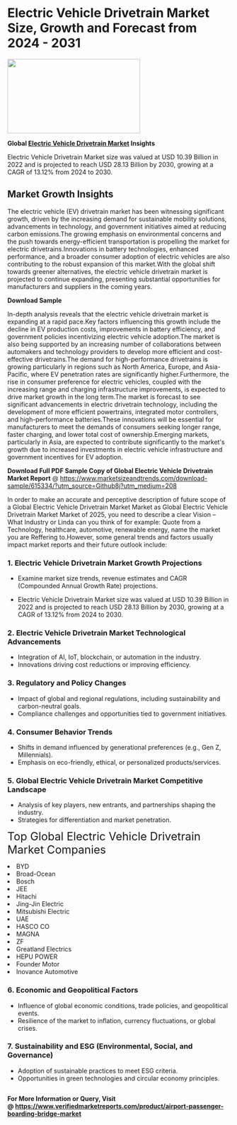 <H1>Electric Vehicle Drivetrain Market Size, Growth and Forecast from 2024 - 2031</H1><img class="aligncenter size-medium wp-image-584254" src="https://thirdeyenews.in/wp-content/uploads/2024/09/Global-Market-Research-300x168.jpeg" alt="" width="300" height="168" /><p><strong>Global&nbsp;<a href="https://www.marketsizeandtrends.com/download-sample/615334/?utm_source=Github8j?utm_medium=208">Electric Vehicle Drivetrain Market</a> Insights</strong></p><p>Electric Vehicle Drivetrain Market size was valued at USD 10.39 Billion in 2022 and is projected to reach USD 28.13 Billion by 2030, growing at a CAGR of 13.12% from 2024 to 2030.</p><p><h2>Market Growth Insights</h2> <p>The electric vehicle (EV) drivetrain market has been witnessing significant growth, driven by the increasing demand for sustainable mobility solutions, advancements in technology, and government initiatives aimed at reducing carbon emissions.The growing emphasis on environmental concerns and the push towards energy-efficient transportation is propelling the market for electric drivetrains.Innovations in battery technologies, enhanced performance, and a broader consumer adoption of electric vehicles are also contributing to the robust expansion of this market.With the global shift towards greener alternatives, the electric vehicle drivetrain market is projected to continue expanding, presenting substantial opportunities for manufacturers and suppliers in the coming years.</p> <p><strong>Download Sample</strong></p> <p>In-depth analysis reveals that the electric vehicle drivetrain market is expanding at a rapid pace.Key factors influencing this growth include the decline in EV production costs, improvements in battery efficiency, and government policies incentivizing electric vehicle adoption.The market is also being supported by an increasing number of collaborations between automakers and technology providers to develop more efficient and cost-effective drivetrains.The demand for high-performance drivetrains is growing particularly in regions such as North America, Europe, and Asia-Pacific, where EV penetration rates are significantly higher.Furthermore, the rise in consumer preference for electric vehicles, coupled with the increasing range and charging infrastructure improvements, is expected to drive market growth in the long term.The market is forecast to see significant advancements in electric drivetrain technology, including the development of more efficient powertrains, integrated motor controllers, and high-performance batteries.These innovations will be essential for manufacturers to meet the demands of consumers seeking longer range, faster charging, and lower total cost of ownership.Emerging markets, particularly in Asia, are expected to contribute significantly to the market's growth due to increased investments in electric vehicle infrastructure and government incentives for EV adoption.<p><span class=""><strong>Download Full PDF Sample Copy of Global Electric Vehicle Drivetrain Market Report</strong> @ <a href="https://www.marketsizeandtrends.com/download-sample/615334/?utm_source=Github8j?utm_medium=208" target="_blank">https://www.marketsizeandtrends.com/download-sample/615334/?utm_source=Github8j?utm_medium=208</a></span></p><p>In order to make an accurate and perceptive description of future scope of a Global&nbsp;Electric Vehicle Drivetrain Market Market as Global&nbsp;Electric Vehicle Drivetrain Market Market of 2025, you need to describe a clear Vision &ndash; What Industry or Linda can you think of for example: Quote from a Technology, healthcare, automotive, renewable energy, name the market you are Reffering to.However, some general trends and factors usually impact market reports and their future outlook include:</p><h3>1.&nbsp;<strong>Electric Vehicle Drivetrain Market Growth Projections</strong></h3><ul><li>Examine market size trends, revenue estimates and CAGR (Compounded Annual Growth Rate) projections.</li><li><p>Electric Vehicle Drivetrain Market size was valued at USD 10.39 Billion in 2022 and is projected to reach USD 28.13 Billion by 2030, growing at a CAGR of 13.12% from 2024 to 2030.</p></li></ul><h3>2.&nbsp;<strong>Electric Vehicle Drivetrain Market Technological Advancements</strong></h3><ul><li>Integration of AI, IoT, blockchain, or automation in the industry.</li><li>Innovations driving cost reductions or improving efficiency.</li></ul><h3>3.&nbsp;<strong>Regulatory and Policy Changes</strong></h3><ul><li>Impact of global and regional regulations, including sustainability and carbon-neutral goals.</li><li>Compliance challenges and opportunities tied to government initiatives.</li></ul><h3>4.&nbsp;<strong>Consumer Behavior Trends</strong></h3><ul><li>Shifts in demand influenced by generational preferences (e.g., Gen Z, Millennials).</li><li>Emphasis on eco-friendly, ethical, or personalized products/services.</li></ul><h3>5.&nbsp;<strong>Global Electric Vehicle Drivetrain Market Competitive Landscape</strong></h3><ul><li>Analysis of key players, new entrants, and partnerships shaping the industry.</li><li>Strategies for differentiation and market penetration.</li></ul><p data-pm-slice="1 1 []"><span style="color: inherit; font-family: inherit; font-size: 25px;">Top Global Electric Vehicle Drivetrain Market Companies</span></p><div class="" data-test-id=""><p><li>BYD</li><li> Broad-Ocean</li><li> Bosch</li><li> JEE</li><li> Hitachi</li><li> Jing-Jin Electric</li><li> Mitsubishi Electric</li><li> UAE</li><li> HASCO CO</li><li> MAGNA</li><li> ZF</li><li> Greatland Electrics</li><li> HEPU POWER</li><li> Founder Motor</li><li> Inovance Automotive</li></p></div><h3>6.&nbsp;<strong>Economic and Geopolitical Factors</strong></h3><ul><li>Influence of global economic conditions, trade policies, and geopolitical events.</li><li>Resilience of the market to inflation, currency fluctuations, or global crises.</li></ul><h3>7.&nbsp;<strong>Sustainability and ESG (Environmental, Social, and Governance)</strong></h3><ul><li>Adoption of sustainable practices to meet ESG criteria.</li><li>Opportunities in green technologies and circular economy principles.</li></ul><h2><strong style="font-size: 14px;">For More Information or Query, Visit @&nbsp;</strong><a style="background-color: #ffffff; font-size: 14px;" href="https://www.marketsizeandtrends.com/report/electric-vehicle-drivetrain-market/" target="_blank">https://www.verifiedmarketreports.com/product/airport-passenger-boarding-bridge-market</a></h2>